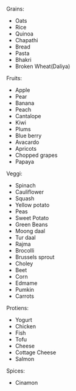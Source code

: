 
Grains:
- Oats
- Rice
- Quinoa
- Chapathi
- Bread
- Pasta
- Bhakri
- Broken Wheat(Daliya)



Fruits:
- Apple
- Pear
- Banana
- Peach
- Cantalope
- Kiwi
- Plums
- Blue berry
- Avacardo
- Apricots
- Chopped grapes
- Papaya


Veggi:
- Spinach
- Cauliflower
- Squash
- Yellow potato
- Peas
- Sweet Potato
- Green Beans
- Moong daal 
- Tur daal
- Rajma
- Brocolli
- Brussels sprout
- Choley
- Beet
- Corn
- Edmame
- Pumkin
- Carrots


Protiens:
- Yogurt
- Chicken
- Fish
- Tofu
- Cheese
- Cottage Cheese
- Salmon


Spices:
- Cinamon
